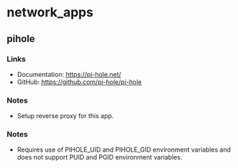 # network_apps

## pihole

### Links

* Documentation: <https://pi-hole.net/>
* GitHub: <https://github.com/pi-hole/pi-hole>

### Notes

* Setup reverse proxy for this app.

### Notes

* Requires use of PIHOLE_UID and PIHOLE_GID environment variables and does not support PUID and PGID environment variables.
